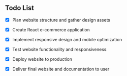 ## Todo List

- [x] Plan website structure and gather design assets
- [x] Create React e-commerce application
- [x] Implement responsive design and mobile optimization
- [x] Test website functionality and responsiveness
- [x] Deploy website to production
- [x] Deliver final website and documentation to user

